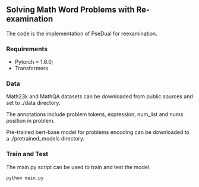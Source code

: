 ## Solving Math Word Problems with Re-examination 
The code is the implementation of PseDual for reexamination.

### Requirements
* Pytorch = 1.6.0;
* Transformers

### Data
Math23k and MathQA datasets can be downloaded from public sources and set to ./data directory. 

The annotations include problem tokens, expression, num_list and nums position in problem.

Pre-trained bert-base model for problems encoding can be downloaded to a ./pretrained_models directory.

### Train and Test
The main.py script can be used to train and test the model. 
```
python main.py
```
